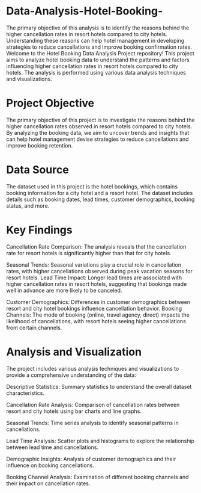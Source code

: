 # Data-Analysis-Hotel-Booking-
The primary objective of this analysis is to identify the reasons behind the higher cancellation rates in resort hotels compared to city hotels. Understanding these reasons can help hotel management in developing strategies to reduce cancellations and improve booking confirmation rates.
Welcome to the Hotel Booking Data Analysis Project repository! This project aims to analyze hotel booking data to understand the patterns and factors influencing higher cancellation rates in resort hotels compared to city hotels. The analysis is performed using various data analysis techniques and visualizations.

# Project Objective
The primary objective of this project is to investigate the reasons behind the higher cancellation rates observed in resort hotels compared to city hotels. By analyzing the booking data, we aim to uncover trends and insights that can help hotel management devise strategies to reduce cancellations and improve booking retention.

# Data Source
The dataset used in this project is the hotel bookings, which contains booking information for a city hotel and a resort hotel. The dataset includes details such as booking dates, lead times, customer demographics, booking status, and more.

# Key Findings
Cancellation Rate Comparison: The analysis reveals that the cancellation rate for resort hotels is significantly higher than that for city hotels.

Seasonal Trends: Seasonal variations play a crucial role in cancellation rates, with higher cancellations observed during peak vacation seasons for resort hotels.
Lead Time Impact: Longer lead times are associated with higher cancellation rates in resort hotels, suggesting that bookings made well in advance are more likely to be canceled.

Customer Demographics: Differences in customer demographics between resort and city hotel bookings influence cancellation behavior.
Booking Channels: The mode of booking (online, travel agency, direct) impacts the likelihood of cancellations, with resort hotels seeing higher cancellations from certain channels.
# Analysis and Visualization
The project includes various analysis techniques and visualizations to provide a comprehensive understanding of the data:

Descriptive Statistics: Summary statistics to understand the overall dataset characteristics.

Cancellation Rate Analysis: Comparison of cancellation rates between resort and city hotels using bar charts and line graphs.

Seasonal Trends: Time series analysis to identify seasonal patterns in cancellations.

Lead Time Analysis: Scatter plots and histograms to explore the relationship between lead time and cancellations.

Demographic Insights: Analysis of customer demographics and their influence on booking cancellations.

Booking Channel Analysis: Examination of different booking channels and their impact on cancellation rates.
